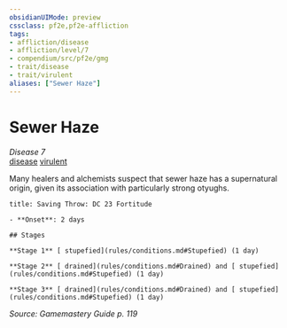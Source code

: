 ```yaml
---
obsidianUIMode: preview
cssclass: pf2e,pf2e-affliction
tags:
- affliction/disease
- affliction/level/7
- compendium/src/pf2e/gmg
- trait/disease
- trait/virulent
aliases: ["Sewer Haze"]
---
```

# Sewer Haze
*Disease 7*  
[disease](Reference/Rules/Traits/disease.md "Disease Effect Trait")  [virulent](virulent.md "Virulent Item Trait")  

Many healers and alchemists suspect that sewer haze has a supernatural origin, given its association with particularly strong otyughs.

```ad-inline-affliction
title: Saving Throw: DC 23 Fortitude

- **Onset**: 2 days

## Stages

**Stage 1** [ stupefied](rules/conditions.md#Stupefied) (1 day)

**Stage 2** [ drained](rules/conditions.md#Drained) and [ stupefied](rules/conditions.md#Stupefied) (1 day)

**Stage 3** [ drained](rules/conditions.md#Drained) and [ stupefied](rules/conditions.md#Stupefied) (1 day)
```

*Source: Gamemastery Guide p. 119*